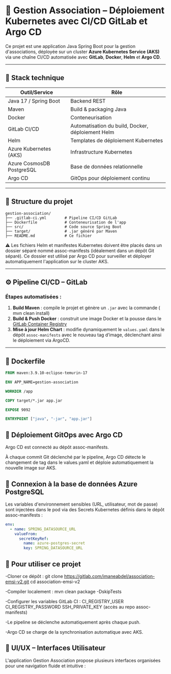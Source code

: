 # 🌿 Gestion Association – Déploiement Kubernetes avec CI/CD GitLab et Argo CD

Ce projet est une application Java Spring Boot pour la gestion d'associations, déployée sur un cluster **Azure Kubernetes Service (AKS)** via une chaîne CI/CD automatisée avec **GitLab**, **Docker**, **Helm** et **Argo CD**.

---

## 🧩 Stack technique

| Outil/Service             | Rôle                                                 |
|---------------------------|------------------------------------------------------|
| Java 17 / Spring Boot     | Backend REST                                         |
| Maven                     | Build & packaging Java                               |
| Docker                    | Conteneurisation                                     |
| GitLab CI/CD              | Automatisation du build, Docker, déploiement Helm   |
| Helm                      | Templates de déploiement Kubernetes                  |
| Azure Kubernetes (AKS)    | Infrastructure Kubernetes                            |
| Azure CosmosDB PostgreSQL | Base de données relationnelle                        |
| Argo CD                   | GitOps pour déploiement continu                      |

---

## 📂 Structure du projet

```text
gestion-association/
├── .gitlab-ci.yml        # Pipeline CI/CD GitLab
├── Dockerfile            # Conteneurisation de l'app
├── src/                  # Code source Spring Boot
├── target/               # .jar généré par Maven
├── README.md             # Ce fichier

```
⚠️ Les fichiers Helm et manifestes Kubernetes doivent être placés dans un dossier séparé nommé assoc-manifests (idéalement dans un dépôt Git séparé). Ce dossier est utilisé par Argo CD pour surveiller et déployer automatiquement l'application sur le cluster AKS.



---

## ⚙️ Pipeline CI/CD – GitLab

### Étapes automatisées :
1. **Build Maven** : compile le projet et génère un `.jar` avec la commande ( mvn clean install) 
2. **Build & Push Docker** : construit une image Docker et la pousse dans le [GitLab Container Registry](https://docs.gitlab.com/ee/user/packages/container_registry/)
3. **Mise à jour Helm Chart** : modifie dynamiquement le `values.yaml` dans le dépôt `assoc-manifests` avec le nouveau tag d’image, déclenchant ainsi le déploiement via ArgoCD.

---

## 🐳 Dockerfile

```dockerfile
FROM maven:3.9.10-eclipse-temurin-17

ENV APP_NAME=gestion-association

WORKDIR /app

COPY target/*.jar app.jar

EXPOSE 9092

ENTRYPOINT ["java", "-jar", "app.jar"]
```


## 🚀 Déploiement GitOps avec Argo CD
Argo CD est connecté au dépôt assoc-manifests.

À chaque commit Git déclenché par le pipeline, Argo CD détecte le changement de tag dans le values.yaml et déploie automatiquement la nouvelle image sur AKS.



## 🔐 Connexion à la base de données Azure PostgreSQL
Les variables d'environnement sensibles (URL, utilisateur, mot de passe) sont injectées dans le pod via des Secrets Kubernetes définis dans le dépôt assoc-manifests :

```yaml
env:
  - name: SPRING_DATASOURCE_URL
    valueFrom:
      secretKeyRef:
        name: azure-postgres-secret
        key: SPRING_DATASOURCE_URL

```


## 🚀 Pour utiliser ce projet
-Cloner ce dépôt :
git clone https://gitlab.com/imaneabdel/association-emsi-v2.git
cd association-emsi-v2

-Compiler localement :
mvn clean package -DskipTests

-Configurer les variables GitLab CI :
CI_REGISTRY_USER
CI_REGISTRY_PASSWORD
SSH_PRIVATE_KEY (accès au repo assoc-manifests)

-Le pipeline se déclenche automatiquement après chaque push.

-Argo CD se charge de la synchronisation automatique avec AKS.



## 🎨 UI/UX – Interfaces Utilisateur
L'application Gestion Association propose plusieurs interfaces organisées pour une navigation fluide et intuitive :

